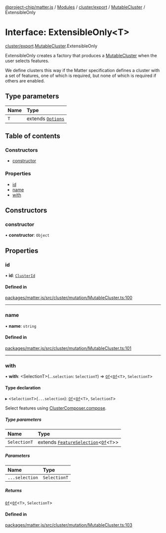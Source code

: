 [@project-chip/matter.js](../README.md) / [Modules](../modules.md) / [cluster/export](../modules/cluster_export.md) / [MutableCluster](../modules/cluster_export.MutableCluster.md) / ExtensibleOnly

# Interface: ExtensibleOnly\<T\>

[cluster/export](../modules/cluster_export.md).[MutableCluster](../modules/cluster_export.MutableCluster.md).ExtensibleOnly

ExtensibleOnly creates a factory that produces a [MutableCluster](../modules/cluster_export.md#mutablecluster) when the user selects features.

We define clusters this way if the Matter specification defines a cluster with a set of features, one of which is
required, but none of which is required if others are enabled.

## Type parameters

| Name | Type |
| :------ | :------ |
| `T` | extends [`Options`](../modules/cluster_export.ClusterType.md#options) |

## Table of contents

### Constructors

- [constructor](cluster_export.MutableCluster.ExtensibleOnly.md#constructor)

### Properties

- [id](cluster_export.MutableCluster.ExtensibleOnly.md#id)
- [name](cluster_export.MutableCluster.ExtensibleOnly.md#name)
- [with](cluster_export.MutableCluster.ExtensibleOnly.md#with)

## Constructors

### constructor

• **constructor**: `Object`

## Properties

### id

• **id**: [`ClusterId`](../modules/datatype_export.md#clusterid)

#### Defined in

[packages/matter.js/src/cluster/mutation/MutableCluster.ts:100](https://github.com/project-chip/matter.js/blob/5f71eedebdb9fa54338bde320c311bb359b7455d/packages/matter.js/src/cluster/mutation/MutableCluster.ts#L100)

___

### name

• **name**: `string`

#### Defined in

[packages/matter.js/src/cluster/mutation/MutableCluster.ts:101](https://github.com/project-chip/matter.js/blob/5f71eedebdb9fa54338bde320c311bb359b7455d/packages/matter.js/src/cluster/mutation/MutableCluster.ts#L101)

___

### with

• **with**: \<SelectionT\>(...`selection`: `SelectionT`) => [`Of`](../modules/cluster_export.ClusterComposer.md#of)\<[`Of`](cluster_export.ClusterType.Of.md)\<`T`\>, `SelectionT`\>

#### Type declaration

▸ \<`SelectionT`\>(`...selection`): [`Of`](../modules/cluster_export.ClusterComposer.md#of)\<[`Of`](cluster_export.ClusterType.Of.md)\<`T`\>, `SelectionT`\>

Select features using [ClusterComposer.compose](../classes/cluster_export.ClusterComposer-1.md#compose).

##### Type parameters

| Name | Type |
| :------ | :------ |
| `SelectionT` | extends [`FeatureSelection`](../modules/cluster_export.ClusterComposer.md#featureselection)\<[`Of`](cluster_export.ClusterType.Of.md)\<`T`\>\> |

##### Parameters

| Name | Type |
| :------ | :------ |
| `...selection` | `SelectionT` |

##### Returns

[`Of`](../modules/cluster_export.ClusterComposer.md#of)\<[`Of`](cluster_export.ClusterType.Of.md)\<`T`\>, `SelectionT`\>

#### Defined in

[packages/matter.js/src/cluster/mutation/MutableCluster.ts:103](https://github.com/project-chip/matter.js/blob/5f71eedebdb9fa54338bde320c311bb359b7455d/packages/matter.js/src/cluster/mutation/MutableCluster.ts#L103)
